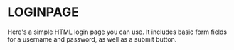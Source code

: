 # LOGINPAGE
Here's a simple HTML login page you can use. It includes basic form fields for a username and password, as well as a submit button.
